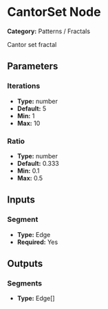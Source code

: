 
# CantorSet Node

**Category:** Patterns / Fractals

Cantor set fractal

## Parameters


### Iterations
- **Type:** number
- **Default:** 5
- **Min:** 1
- **Max:** 10



### Ratio
- **Type:** number
- **Default:** 0.333
- **Min:** 0.1
- **Max:** 0.5



## Inputs


### Segment
- **Type:** Edge
- **Required:** Yes



## Outputs


### Segments
- **Type:** Edge[]





